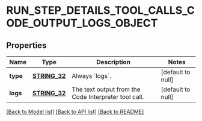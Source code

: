# RUN_STEP_DETAILS_TOOL_CALLS_CODE_OUTPUT_LOGS_OBJECT

## Properties
Name | Type | Description | Notes
------------ | ------------- | ------------- | -------------
**type** | [**STRING_32**](STRING_32.md) | Always &#x60;logs&#x60;. | [default to null]
**logs** | [**STRING_32**](STRING_32.md) | The text output from the Code Interpreter tool call. | [default to null]

[[Back to Model list]](../README.md#documentation-for-models) [[Back to API list]](../README.md#documentation-for-api-endpoints) [[Back to README]](../README.md)


